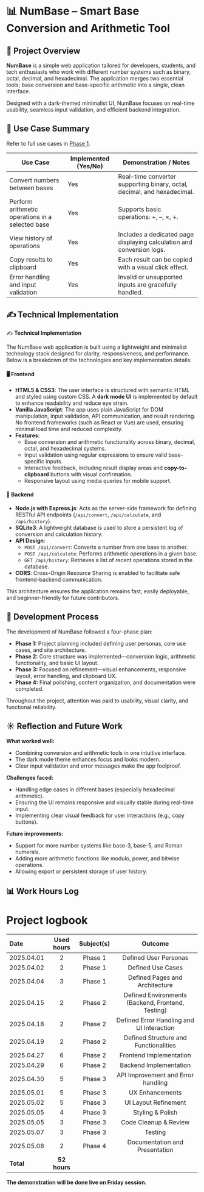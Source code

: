 # 📊 NumBase – Smart Base Conversion and Arithmetic Tool

## 📝 Project Overview

**NumBase** is a simple web application tailored for developers, students, and tech enthusiasts who work with different number systems such as binary, octal, decimal, and hexadecimal. The application merges two essential tools; base conversion and base-specific arithmetic into a single, clean interface. 

Designed with a dark-themed minimalist UI, NumBase focuses on real-time usability, seamless input validation, and efficient backend integration.

## 📌 Use Case Summary

Refer to full use cases in [Phase 1](https://github.com/ashwinerve2/My-web-project/blob/main/Project%20Phases/Phase%201%20(Defination%20and%20Planning).md).

| Use Case | Implemented (Yes/No) | Demonstration / Notes |
|----------|-----------------------|------------------------|
| Convert numbers between bases | Yes | Real-time converter supporting binary, octal, decimal, and hexadecimal. |
| Perform arithmetic operations in a selected base | Yes | Supports basic operations: +, –, ×, ÷. |
| View history of operations | Yes | Includes a dedicated page displaying calculation and conversion logs. |
| Copy results to clipboard | Yes | Each result can be copied with a visual click effect. |
| Error handling and input validation | Yes | Invalid or unsupported inputs are gracefully handled. |

## ✍️ Technical Implementation

✍️ **Technical Implementation**

The NumBase web application is built using a lightweight and minimalist technology stack designed for clarity, responsiveness, and performance. Below is a breakdown of the technologies and key implementation details:

#### 🖥️ Frontend

- **HTML5 & CSS3**: The user interface is structured with semantic HTML and styled using custom CSS. A **dark mode UI** is implemented by default to enhance readability and reduce eye strain.
- **Vanilla JavaScript**: The app uses plain JavaScript for DOM manipulation, input validation, API communication, and result rendering. No frontend frameworks (such as React or Vue) are used, ensuring minimal load time and reduced complexity.
- **Features**:
  - Base conversion and arithmetic functionality across binary, decimal, octal, and hexadecimal systems.
  - Input validation using regular expressions to ensure valid base-specific inputs.
  - Interactive feedback, including result display areas and **copy-to-clipboard** buttons with visual confirmation.
  - Responsive layout using media queries for mobile support.

#### 🚀 Backend

- **Node.js with Express.js**: Acts as the server-side framework for defining RESTful API endpoints (`/api/convert`, `/api/calculate`, and `/api/history`).
- **SQLite3**: A lightweight database is used to store a persistent log of conversion and calculation history.
- **API Design**:
  - `POST /api/convert`: Converts a number from one base to another.
  - `POST /api/calculate`: Performs arithmetic operations in a given base.
  - `GET /api/history`: Retrieves a list of recent operations stored in the database.
- **CORS**: Cross-Origin Resource Sharing is enabled to facilitate safe frontend-backend communication.

This architecture ensures the application remains fast, easily deployable, and beginner-friendly for future contributors.

## 🚂 Development Process

The development of NumBase followed a four-phase plan:

- **Phase 1:** Project planning included defining user personas, core use cases, and site architecture.
- **Phase 2:** Core structure was implemented—conversion logic, arithmetic functionality, and basic UI layout.
- **Phase 3:** Focused on refinement—visual enhancements, responsive layout, error handling, and clipboard UX.
- **Phase 4:** Final polishing, content organization, and documentation were completed.

Throughout the project, attention was paid to usability, visual clarity, and functional reliability.

## ☀️ Reflection and Future Work

**What worked well:**
- Combining conversion and arithmetic tools in one intuitive interface.
- The dark mode theme enhances focus and looks modern.
- Clear input validation and error messages make the app foolproof.

**Challenges faced:**
- Handling edge cases in different bases (especially hexadecimal arithmetic).
- Ensuring the UI remains responsive and visually stable during real-time input.
- Implementing clear visual feedback for user interactions (e.g., copy buttons).

**Future improvements:**
- Support for more number systems like base-3, base-5, and Roman numerals.
- Adding more arithmetic functions like modulo, power, and bitwise operations.
- Allowing export or persistent storage of user history.

## 📊 Work Hours Log


# Project logbook

| Date  | Used hours | Subject(s) |  Outcome |
| :---  |     :---:      |     :---:      |     :---:      |
| 2025.04.01 | 2 | Phase 1  | Defined User Personas  |
| 2025.04.02 | 2 |  Phase 1  | Defined Use Cases  |
| 2025.04.04 | 3 |  Phase 1  | Defined Pages and Architecture  |
| 2025.04.15 | 2 | Phase 2  | Defined Environments (Backend, Frontend, Testing)   |
| 2025.04.18 | 2 |  Phase 2  | Defined Error Handling and UI Interaction  |
| 2025.04.19 | 2 |  Phase 2  | Defined Structure and Functionalities  |
| 2025.04.27 | 6 |  Phase 2   | Frontend Implementation |
| 2025.04.29 | 6 |  Phase 2   | Backend Implementation |
| 2025.04.30 | 5 |  Phase 3   | API Improvement and Error handling |
| 2025.05.01 | 5 |  Phase 3   | UX Enhancements |
| 2025.05.02 | 5 |  Phase 3   | UI Layout Refinement |
| 2025.05.05 | 4 |  Phase 3   | Styling & Polish |
| 2025.05.05 | 3 |  Phase 3   | Code Cleanup & Review |
| 2025.05.07 | 3 |  Phase 3   | Testing|
| 2025.05.08 | 2 |  Phase 4   | Documentation and Presentation| 
| **Total**  | **52 hours** | |

**The demonstration will be done live on Friday session.**

